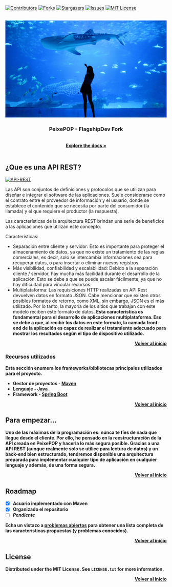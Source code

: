 <div id="top"></div>
<!--
*** Thanks for checking out the Best-README-Template. If you have a suggestion
*** that would make this better, please fork the repo and create a pull request
*** or simply open an issue with the tag "enhancement".
*** Don't forget to give the project a star!
*** Thanks again! Now go create something AMAZING! :D
-->



<!-- PROJECT SHIELDS -->
<!--
*** I'm using markdown "reference style" links for readability.
*** Reference links are enclosed in brackets [ ] instead of parentheses ( ).
*** See the bottom of this document for the declaration of the reference variables
*** for contributors-url, forks-url, etc. This is an optional, concise syntax you may use.
*** https://www.markdownguide.org/basic-syntax/#reference-style-links
-->
[![Contributors][contributors-shield]][contributors-url]
[![Forks][forks-shield]][forks-url]
[![Stargazers][stars-shield]][stars-url]
[![Issues][issues-shield]][issues-url]
[![MIT License][license-shield]][license-url]



<!-- PROJECT LOGO -->
<br />
<div align="center">
  <a href="https://github.com/FlagshipDev/peixePOP">
    <img src="https://raw.githubusercontent.com/aandradeb/peixePOP/main/acuario-tiburon.jpg" alt="peixePOP"/>
  </a>

  <h3 align="center">PeixePOP - FlagshipDev Fork</h3>

  <p align="center">
    <br />
    <a href="https://github.com/FlagshipDev/peixePOP"><strong>Explore the docs »</strong></a>
    <br />
    <br />
  </p>
</div>



<!-- ABOUT THE PROJECT -->
## ¿Que es una API REST?

[![API-REST][product-screenshot]](https://github.com/FlagshipDev/peixePOP)

Las API son conjuntos de definiciones y protocolos que se utilizan para diseñar e integrar el software de las aplicaciones. Suele considerarse como el contrato entre el proveedor de información y el usuario, donde se establece el contenido que se necesita por parte del consumidor (la llamada) y el que requiere el productor (la respuesta).

Las características de la arquitectura REST brindan una serie de beneficios a las aplicaciones que utilizan este concepto.

Características:
* Separación entre cliente y servidor:
    Esto es importante para proteger el almacenamiento de datos, ya que no existe un tratamiento de las reglas comerciales, es decir, solo se intercambia informaciones sea para recuperar datos, o para insertar o eliminar nuevos registros.
* Más visibilidad, confiabilidad y escalabilidad:
    Debido a la separación cliente / servidor, hay mucha más facilidad durante el desarrollo de la aplicación. Esto se debe a que se puede escalar fácilmente, ya que no hay dificultad para vincular recursos.
* Multiplataforma:
    Las requisiciones HTTP realizadas en API Rest devuelven datos en formato JSON. Cabe mencionar que existen otros posibles formatos de retorno, como XML, sin embargo, JSON es el más utilizado. Por lo tanto, la mayoría de los sitios que trabajan con este modelo reciben este formato de datos.
    <b>Esta característica es fundamental para el desarrollo de aplicaciones multiplataforma<b>. Eso se debe a que, al recibir los datos en este formato, la camada front-end de la aplicación es capaz de realizar el tratamiento adecuado para mostrar los resultados según el tipo de dispositivo utilizado.


<p align="right"><a href="#top">Volver al inicio</a></p>



### Recursos utilizados

Esta sección enumera los frameworks/bibliotecas principales utilizados para el proyecto.

* Gestor de proyectos - [Maven](https://maven.apache.org)
* Lenguaje - [Java](https://www.java.com/es/)
* Framework - [Spring Boot](https://spring.io/projects/spring-boot)

<p align="right"><a href="#top">Volver al inicio</a></p>


<!-- GETTING STARTED -->
## Para empezar...

Uno de las máximas de la programación es: nunca te fíes de nada que llegue desde el cliente. Por ello, he pensado en la reestructuración de la API creada en PeixePOP y hacerla lo más segura posible. 
Gracias a una API REST (aunque realmente solo se utilice para lectura de datos) y un back-end bien estructurado, tendremos disponible una arquitectura preparada para implementar cualquier tipo de aplicación en cualquier lenguaje y además, de una forma segura. 


<p align="right"><a href="#top">Volver al inicio</a></p>


<!-- ROADMAP -->
## Roadmap

- [x] Acuario implementado con Maven
- [x] Organizado el repositorio
- [ ] *Pendiente*
<!--- [ ] *Pendiente*
- [ ] *Pendiente*
    - [ ] *Pendiente*
    - [ ] *Pendiente*
    -->

Echa un vistazo a [problemas abiertos](https://github.com/FlagshipDev/peixePOP/issues) para obtener una lista completa de las características propuestas (y problemas conocidos).

<p align="right"><a href="#top">Volver al inicio</a></p>


<!-- LICENSE -->
## License

Distributed under the MIT License. See `LICENSE.txt` for more information.

<p align="right"><a href="#top">Volver al inicio</a></p>


<!-- MARKDOWN LINKS & IMAGES -->
<!-- https://www.markdownguide.org/basic-syntax/#reference-style-links -->
[contributors-shield]: https://img.shields.io/github/contributors/FlagshipDev/peixePOP.svg?style=for-the-badge
[contributors-url]: https://github.com/FlagshipDev/peixePOP/graphs/contributors
[forks-shield]: https://img.shields.io/github/forks/FlagshipDev/peixePOP.svg?style=for-the-badge
[forks-url]: https://github.com/FlagshipDev/peixePOP/network/members
[stars-shield]: https://img.shields.io/github/stars/FlagshipDev/peixePOP.svg?style=for-the-badge
[stars-url]: https://github.com/FlagshipDev/peixePOP/stargazers
[issues-shield]: https://img.shields.io/github/issues/FlagshipDev/peixePOP.svg?style=for-the-badge
[issues-url]: https://github.com/FlagshipDev/peixePOP/issues
[license-shield]: https://img.shields.io/github/license/FlagshipDev/peixePOP.svg?style=for-the-badge
[license-url]: https://github.com/FlagshipDev/peixePOP/blob/master/LICENSE.txt
[product-screenshot]: https://www.astera.com/wp-content/uploads/2020/01/rest.png
